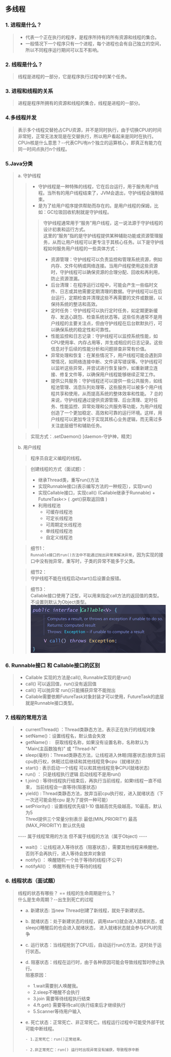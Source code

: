 ## 多线程

### 1. 进程是什么？
> * 代表一个正在执行的程序，是程序所持有的所有资源和线程的集合。
> * 一般情况下一个程序只有一个进程，每个进程也会有自己独立的空间，所以不同程序运行期间可以互不影响。

### 2. 线程是什么？
> 线程是进程的一部分，它是程序执行过程中的某个任务。

### 3. 进程和线程的关系
> 进程是程序所拥有的资源和线程的集合，线程是进程的一部分。

### 4.多线程并发
> 表示多个线程交替抢占CPU资源，并不是同时执行，由于切换CPU的时间非常短，正常无法发现是在交替执行，所以用户看起来是同时在执行。
> <br>CPUn核是什么意思？--代表CPU有n个独立的运算核心，即真正有能力在同一时间点执行n个线程。

### 5.Java分类
> a. 守护线程
> > * 守护线程是一种特殊的线程，它在后台运行，用于服务用户线程。当所有的用户线程结束了，JVM会退出，守护线程会强制结束。
> > * 是为了给用户程序提供帮助而存在的。是用户线程的保姆，比如：GC垃圾回收机制就是守护线程。
> > 
> > > 守护线程通常用于“服务”用户线程，这一说法源于守护线程的设计初衷和运行方式。<br>这里的“服务”指的是守护线程提供某种辅助功能或资源管理服务，从而让用户线程可以更专注于其核心任务。以下是守护线程如何服务用户线程的一些具体方式：
> > > * 资源管理：守护线程可以负责监控和管理系统资源，例如内存、文件句柄或网络连接。当用户线程使用这些资源时，守护线程可以确保资源的合理分配、回收和再利用，防止资源泄漏。
> > > * 后台清理：在程序运行过程中，可能会产生一些临时文件、日志或其他需要定期清理的数据。守护线程可以在后台运行，定期检查并清理这些不再需要的文件或数据，以保持系统的整洁和高效。
> > > * 定时任务：守护线程可以执行定时任务，如定期更新缓存、发送心跳包、检查系统状态等。这些任务通常不是用户线程的主要关注点，但由守护线程在后台默默执行，可以确保系统的稳定性和可靠性。
> > > * 性能监控和日志记录：守护线程可以监控系统性能，如CPU使用率、内存占用等，并生成相应的日志记录。这些信息对于后续的性能分析和问题排查非常有价值。
> > > * 异常处理和恢复：在某些情况下，用户线程可能会遇到异常情况，如网络连接中断、文件读写错误等。守护线程可以监听这些异常，并尝试进行恢复操作，如重新建立连接、修复文件等，以确保用户线程能够继续正常工作。
> > > * 提供公共服务：守护线程还可以提供一些公共服务，如线程池管理、消息队列处理等，这些服务可以被多个用户线程共享和使用，从而提高系统的整体效率和性能。
> > >7
> > > 总的来说，守护线程通过提供资源管理、后台清理、定时任务、性能监控、异常处理和公共服务等功能，为用户线程创造了一个更加稳定、高效和可靠的运行环境。这样，用户线程可以更加专注于实现其核心业务逻辑，而无需过多关注底层细节和辅助任务。
>
> > 实现方式：.setDaemon()  [daemon-守护神，精灵]
>
> b. 用户线程
> > 程序员自定义编程的线程。
>
> > 创建线程的方式（面试题）：
> > * 继承Thread类，重写run()方法
> > * 实现Runnable接口(表示编写方法的一种规范），实现run()
> > * 实现Callable接口，实现call() (Callable继承于Runnable) + FutureTask<> ( .get()获取返回值 )
> > * 利用线程池 
> >   - 可缓存线程池
> >   - 可定长线程池
> >   - 可周期定长线程池
> >   - 单线程线程池
> >   - 自定义线程池
>
> > 细节1：<br>
> > `Runnable接口的run()方法中不能通过抛出异常来解决异常`，因为实现的接口中没有抛异常，重写时，子类的异常不能多于父类。
>
> > 细节2：<br>
> > 守护线程不能在线程启动start()后设置会报错。
>
> > 细节3：<br>
> > Callable接口使用了泛型，可以用来指定call方法的返回值的类型。
> > 不设置则默认为Object类型。
> > ![img.png](img.png)

### 6. Runnable接口 和 Callable接口的区别
> * Callable 实现的方法是call(), Runnable实现的是run()
> * call() 可以返回值，run()没有返回值
> * call() 可以抛异常 run()只能捕获异常不能抛出
> * Callable需要依赖FutureTask对象封装才可以使用，FutureTask的底层就是Runnable接口类型。

### 7. 线程的常用方法
> * currentThread() ：Thread类静态方法，表示正在执行的线程对象
> * setName()：设置线程名，默认值会失效　
> * getName() :　获取线程名称，如果没有设置名称，名称默认为 "Main(主函数独有)" 或 "Thread-N"
> * sleep(毫秒)：Thread类静态方法，让线程进入休眠(阻塞状态)放弃当前cpu执行权，休眠过后继续和其他线程竞争cpu（就绪状态）
> * start() : 表示启动一个线程 可以和其他线程竞争CPU(就绪状态)
> * run() ： 只是线程执行逻辑 启动线程不是用run()
> * t.join() : 等待t线程执行结束后，再执行当前线程，如果t线程一直不结束， 当前线程会一直等待(阻塞状态)
> * yield() : Thread类静态方法，放弃当前cpu执行权，进入就绪状态（下一次还可能会抢cpu 是为了提供一种可能）
> * setPriority() : 设置线程优先级1-10 值越高优先级越高，10最高，默认为5
>                   <br>Thred提供三个常量分别表示 最低(MIN_PRIORITY) 最高(MAX_PRIORITY)  默认优先级
>
> ---- 属于线程常用的方法 但不属于线程的方法（属于Object) ----
>
> * wait() ：让线程进入等待状态（阻塞状态），需要其他线程来唤醒他，否则不会再执行，进入等待会放弃对象锁
> * notify() ： 唤醒随机一个处于等待的线程(不公平)
> * notifyAll() ： 唤醒所有处于等待的线程

### 6. 线程状态（面试题）
> 线程的状态有哪些？ == 线程的生命周期是什么？<br>
> 什么是生命周期？--出生到死亡的过程<br>
> * a. 新建状态: 当new Thread创建了新线程，就处于新建状态。
>
> * b. 就绪状态：处于新建状态的线程，调用start()就会进入就绪状态，或sleep()睡醒后的也会进入就绪状态， 进入就绪状态就会参与CPU的竞争
>
> * c. 运行状态：当线程抢到了CPU后，自动运行run()方法，这时处于运行状态。
>
> * d. 阻塞状态：线程在运行时，由于各种原因可能会导致线程暂时停止执行。<br>
>      阻塞原因： 
>    - 1.wait需要别人唤醒我。 
>    - 2.sleep不睡醒不会执行 
>    - 3.join 需要等待线程执行结束
>    - 4.ft.get() 需要等待call()执行结束后才继续执行
>    - 5.Scanner等待用户输入
>    
> * e. 死亡状态：正常死亡、非正常死亡。线程运行过程中可能受外部干扰可能中断线程。
>
>       - 1.正常死亡：run()正常结束。
>       
>       - 2.非正常死亡：run() 运行时出现异常没有捕获，导致程序中断